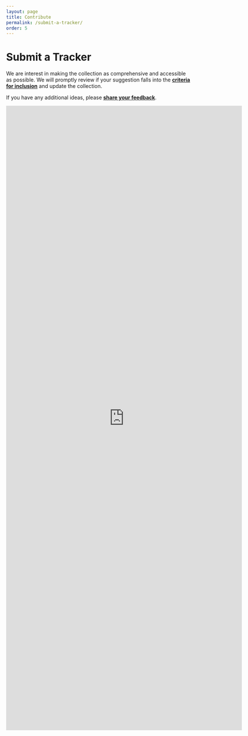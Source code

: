 ```yaml
---
layout: page
title: Contribute
permalink: /submit-a-tracker/
order: 5
---
```


# Submit a Tracker

We are interest in making the collection as comprehensive and accessible as possible. We will promptly review if your suggestion falls into the **[criteria for inclusion](../documentation/)** and update the collection.

If you have any additional ideas, please **[share your feedback](../submit-feedback/)**.

<iframe src="https://docs.google.com/forms/d/e/1FAIpQLSdfRNxRW-CHST9xdMnkElcMKECLYCrIduSMtAnLESDBL4Sc9w/viewform?embedded=true" width="640" height="1693" frameborder="0" marginheight="0" marginwidth="0">Loading…</iframe>

